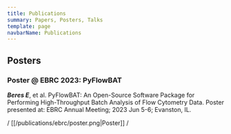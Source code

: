 ```yaml
---
title: Publications
summary: Papers, Posters, Talks
template: page
navbarName: Publications
---
```


## Posters

### Poster @ EBRC 2023: PyFlowBAT

***Beres E***, et al. PyFlowBAT: An Open-Source Software Package for Performing High-Throughput Batch Analysis of Flow Cytometry Data. Poster presented at: EBRC Annual Meeting; 2023 Jun 5-6; Evanston, IL.

/
[[/publications/ebrc/poster.png|Poster]] /
